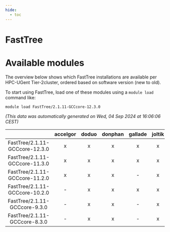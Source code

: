 ```yaml
---
hide:
  - toc
---
```


FastTree
========

# Available modules


The overview below shows which FastTree installations are available per HPC-UGent Tier-2cluster, ordered based on software version (new to old).

To start using FastTree, load one of these modules using a `module load` command like:

```shell
module load FastTree/2.1.11-GCCcore-12.3.0
```

*(This data was automatically generated on Wed, 04 Sep 2024 at 16:06:06 CEST)*  

| |accelgor|doduo|donphan|gallade|joltik|shinx|skitty|
| :---: | :---: | :---: | :---: | :---: | :---: | :---: | :---: |
|FastTree/2.1.11-GCCcore-12.3.0|x|x|x|x|x|x|x|
|FastTree/2.1.11-GCCcore-11.3.0|x|x|x|x|x|-|x|
|FastTree/2.1.11-GCCcore-11.2.0|x|x|x|-|x|-|x|
|FastTree/2.1.11-GCCcore-10.2.0|-|x|x|x|x|-|x|
|FastTree/2.1.11-GCCcore-9.3.0|-|x|x|-|x|-|x|
|FastTree/2.1.11-GCCcore-8.3.0|-|x|x|-|x|-|x|
